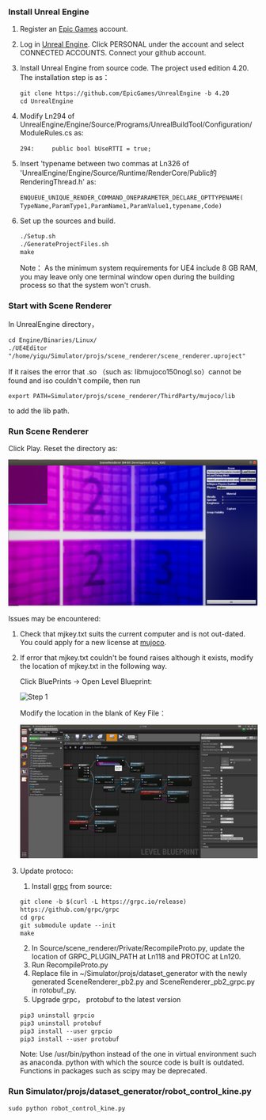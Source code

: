### Install Unreal Engine
1. Register an [Epic Games](www.epicgames.com) account.
2. Log in [Unreal Engine](www.unrealengine.com). Click PERSONAL under the account and select CONNECTED ACCOUNTS. Connect your github account.
3. Install Unreal Engine from source code. The project used edition 4.20. The installation step is as：
   ```
   git clone https://github.com/EpicGames/UnrealEngine -b 4.20
   cd UnrealEngine
   ```
4. Modify Ln294 of UnrealEngine/Engine/Source/Programs/UnrealBuildTool/Configuration/ModuleRules.cs as:

   `
   294:		public bool bUseRTTI = true;
   `
5. Insert 'typename between two commas at Ln326 of 'UnrealEngine/Engine/Source/Runtime/RenderCore/Public的RenderingThread.h' as:

   `
   ENQUEUE_UNIQUE_RENDER_COMMAND_ONEPARAMETER_DECLARE_OPTTYPENAME(
   TypeName,ParamType1,ParamName1,ParamValue1,typename,Code)
   `
6. Set up the sources and build.
   ```
   ./Setup.sh
   ./GenerateProjectFiles.sh
   make
   ```
   Note： As the minimum system requirements for UE4 include 8 GB RAM, you may leave only one terminal window open during the building
   process so that the system won't crush.
 
 ### Start with Scene Renderer
 In UnrealEngine directory，
   ```
   cd Engine/Binaries/Linux/
   ./UE4Editor "/home/yigu/Simulator/projs/scene_renderer/scene_renderer.uproject"
   ```
 If it raises the error that .so （such as: libmujoco150nogl.so）cannot be found and iso couldn't compile, then run 
 ```
 export PATH=Simulator/projs/scene_renderer/ThirdParty/mujoco/lib
 ```
 to add the lib path.
 
 ### Run Scene Renderer
 Click Play. Reset the directory as: 
 
 ![Step 3](Step3.png)
 
 Issues may be encountered:
 1. Check that mjkey.txt suits the current computer and is not out-dated. You could apply for a new license at [mujoco](https://www.roboti.us/license.html).
 2. If error that mjkey.txt couldn't be found raises although it exists, modify the location of mjkey.txt in the following way.
 
    Click BluePrints -> Open Level Blueprint:
    
    ![Step 1](https://github.com/renxinyang/Flexiv_Intern/blob/master/Step1.png)
    
    Modify the location in the blank of Key File：
    
    ![Step 2](Step2.png)
 3. Update protoco:
     1.  Install [grpc](https://github.com/grpc/grpc/blob/master/BUILDING.md) from source:
     ```
     git clone -b $(curl -L https://grpc.io/release) https://github.com/grpc/grpc
     cd grpc
     git submodule update --init
     make
     ```
     2. In Source/scene_renderer/Private/RecompileProto.py, update the location of GRPC_PLUGIN_PATH at Ln118 and PROTOC at Ln120.
     3. Run RecompileProto.py 
     4. Replace file in ~/Simulator/projs/dataset_generator with the newly generated SceneRenderer_pb2.py and SceneRenderer_pb2_grpc.py in rotobuf_py.
     5. Upgrade grpc， protobuf to the latest version
     ```
     pip3 uninstall grpcio
    pip3 uninstall protobuf
    pip3 install --user grpcio
    pip3 install --user protobuf
    ```
    Note:
    Use /usr/bin/python instead of the one in virtual environment such as anaconda.
    python with which the source code is built is outdated. Functions in packages such as scipy may be deprecated.
### Run Simulator/projs/dataset_generator/robot_control_kine.py
```
sudo python robot_control_kine.py
```
